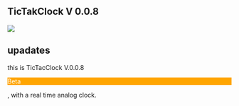 ## TicTakClock V 0.0.8

<img src="https://github.com/LakhderAmine99/TicTacClock/blob/main/screenshots/v%200.0.8.png"></img>

## upadates

<p>
    this is TicTacClock V.0.0.8 <p style="background:orange;color:white">Beta<p> , with a real time
    analog clock. 
<P>
